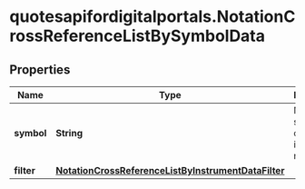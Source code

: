 # quotesapifordigitalportals.NotationCrossReferenceListBySymbolData

## Properties

Name | Type | Description | Notes
------------ | ------------- | ------------- | -------------
**symbol** | **String** | Market-specific code to identify a notation. | 
**filter** | [**NotationCrossReferenceListByInstrumentDataFilter**](NotationCrossReferenceListByInstrumentDataFilter.md) |  | [optional] 


